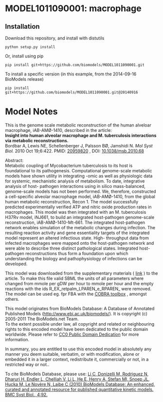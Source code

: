 # MODEL1011090001: macrophage

## Installation

Download this repository, and install with distutils

`python setup.py install`

Or, install using pip

`pip install git+https://github.com/biomodels/MODEL1011090001.git`

To install a specific version (in this example, from the 2014-09-16 BioModels release)

`pip install git+https://github.com/biomodels/MODEL1011090001.git@20140916`


# Model Notes


This is the genome scale metabolic reconstruction of the human alveloar
macrophage, iAB-AMØ-1410, described in the article:  
**Insight into human alveolar macrophage and M. tuberculosis interactions via metabolic reconstructions.**   
Bordbar A, Lewis NE, Schellenberger J, Palsson BØ, Jamshidi N. _Mol Syst
Biol._ 2010 Oct 19;6:422. PMID:
[20959820](http://www.ncbi.nlm.nih.gov/pubmed/20959820) , DOI:
[10.1038/msb.2010.68](http://dx.doi.org/10.1038/msb.2010.68)

Abstract:  
Metabolic coupling of Mycobacterium tuberculosis to its host is foundational
to its pathogenesis. Computational genome-scale metabolic models have shown
utility in integrating -omic as well as physiologic data for systemic,
mechanistic analysis of metabolism. To date, integrative analysis of host-
pathogen interactions using in silico mass-balanced, genome-scale models has
not been performed. We, therefore, constructed a cell-specific alveolar
macrophage model, iAB-AMØ-1410, from the global human metabolic
reconstruction, Recon 1. The model successfully predicted experimentally
verified ATP and nitric oxide production rates in macrophages. This model was
then integrated with an M. tuberculosis H37Rv model, iNJ661, to build an
integrated host-pathogen genome-scale reconstruction, iAB-AMØ-1410-Mt-661. The
integrated host-pathogen network enables simulation of the metabolic changes
during infection. The resulting reaction activity and gene essentiality
targets of the integrated model represent an altered infectious state. High-
throughput data from infected macrophages were mapped onto the host-pathogen
network and were able to describe three distinct pathological states.
Integrated host-pathogen reconstructions thus form a foundation upon which
understanding the biology and pathophysiology of infections can be developed.

This model was downloaded from the supplementary materials (
[link](http://www.nature.com/msb/journal/v6/n1/extref/msb201068-s1.xml) ) to
the article. To make this file valid SBML the units of all parameters where
changed from mmole per gDW per hour to mmole per hour and the empty reactions
with the ids R_EX_retpalm_LPAREN_e_RPAREN_ were removed. The model can be used
eg. fpr FBA with the [COBRA
toolbox](http://gcrg.ucsd.edu/Downloads/Cobra_Toolbox) , amongst others.

This model originates from BioModels Database: A Database of Annotated
Published Models (http://www.ebi.ac.uk/biomodels/). It is copyright (c)
2005-2011 The BioModels.net Team.  
To the extent possible under law, all copyright and related or neighbouring
rights to this encoded model have been dedicated to the public domain
worldwide. Please refer to [CC0 Public Domain
Dedication](http://creativecommons.org/publicdomain/zero/1.0/) for more
information.

In summary, you are entitled to use this encoded model in absolutely any
manner you deem suitable, verbatim, or with modification, alone or embedded it
in a larger context, redistribute it, commercially or not, in a restricted way
or not..  
  
To cite BioModels Database, please use: [Li C, Donizelli M, Rodriguez N,
Dharuri H, Endler L, Chelliah V, Li L, He E, Henry A, Stefan MI, Snoep JL,
Hucka M, Le Novère N, Laibe C (2010) BioModels Database: An enhanced, curated
and annotated resource for published quantitative kinetic models. BMC Syst
Biol., 4:92.](http://www.ncbi.nlm.nih.gov/pubmed/20587024)


